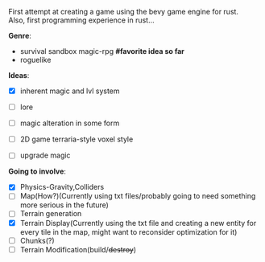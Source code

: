 First attempt at creating a game using the bevy game engine for rust.\
Also, first programming experience in rust...

__Genre__:
- survival sandbox magic-rpg **#favorite idea so far**
- roguelike


__Ideas__:
- [x] inherent magic and lvl system
- [ ] lore
- [ ] magic alteration in some form
- [ ] 2D game terraria-style voxel style
- [ ] upgrade magic


__Going to involve__:
- [x] Physics-Gravity,Colliders 
- [ ] Map(How?)(Currently using txt files/probably going to need something more serious in the future)
- [ ] Terrain generation
- [x] Terrain Display(Currently using the txt file and creating a new entity for every tile in the map,
might want to reconsider optimization for it)
- [ ] Chunks(?)
- [ ] Terrain Modification(build/~~destroy~~)